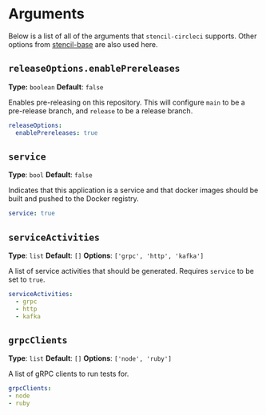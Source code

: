 # Arguments

Below is a list of all of the arguments that `stencil-circleci` supports. Other options from [stencil-base](TODO) are also used here.

## `releaseOptions.enablePrereleases`

**Type:** `boolean`
**Default**: `false`

Enables pre-releasing on this repository. This will configure `main` to be a pre-release branch, and `release` to be a release branch.

```yaml
releaseOptions:
  enablePrereleases: true
```

## `service`

**Type**: `bool`
**Default**: `false`

Indicates that this application is a service and that docker images should be built and pushed to the Docker registry.

```yaml
service: true
```

## `serviceActivities`

**Type**: `list`
**Default**: `[]`
**Options**: `['grpc', 'http', 'kafka']`

A list of service activities that should be generated. Requires `service` to be set to `true`.

```yaml
serviceActivities:
  - grpc
  - http
  - kafka
```

## `grpcClients`

**Type**: `list`
**Default**: `[]`
**Options**: `['node', 'ruby']`

A list of gRPC clients to run tests for.

```yaml
grpcClients:
- node
- ruby
```
